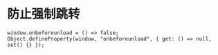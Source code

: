 # 防止强制跳转

```ts:no-line-numbers twoslash
window.onbeforeunload = () => false;
Object.defineProperty(window, "onbeforeunload", { get: () => null, set() {} });
```
